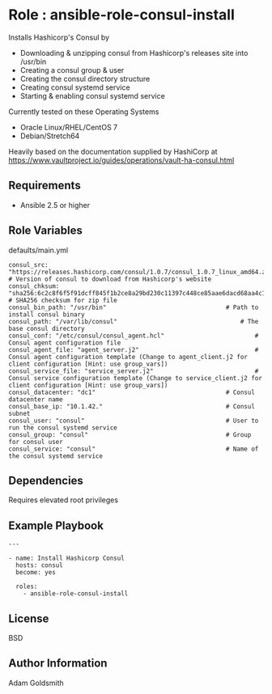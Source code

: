 Role : ansible-role-consul-install
==================================

Installs Hashicorp's Consul by
* Downloading & unzipping consul from Hashicorp's releases site into /usr/bin
* Creating a consul group & user
* Creating the consul directory structure
* Creating consul systemd service
* Starting & enabling consul systemd service

Currently tested on these Operating Systems
* Oracle Linux/RHEL/CentOS 7
* Debian/Stretch64

Heavily based on the documentation supplied by HashiCorp at <https://www.vaultproject.io/guides/operations/vault-ha-consul.html>

Requirements
------------

* Ansible 2.5 or higher

Role Variables
--------------

defaults/main.yml
```
consul_src: "https://releases.hashicorp.com/consul/1.0.7/consul_1.0.7_linux_amd64.zip"		# Version of consul to download from Hashicorp's website
consul_chksum: "sha256:6c2c8f6f5f91dcff845f1b2ce8a29bd230c11397c448ce85aae6dacd68aa4c14"	# SHA256 checksum for zip file
consul_bin_path: "/usr/bin"									# Path to install consul binary
consul_path: "/var/lib/consul"									# The base consul directory
consul_conf: "/etc/consul/consul_agent.hcl"							# Consul agent configuration file
consul_agent_file: "agent_server.j2"								# Consul agent configuration template (Change to agent_client.j2 for client configuration [Hint: use group_vars])
consul_service_file: "service_server.j2"							# Consul service configuration template (Change to service_client.j2 for client configuration [Hint: use group_vars])
consul_datacenter: "dc1"									# Consul datacenter name
consul_base_ip: "10.1.42."									# Consul subnet
consul_user: "consul"										# User to run the consul systemd service
consul_group: "consul"										# Group for consul user
consul_service: "consul"									# Name of the consul systemd service
```

Dependencies
------------

Requires elevated root privileges

Example Playbook
----------------

```
---

- name: Install Hashicorp Consul
  hosts: consul
  become: yes

  roles:
    - ansible-role-consul-install
```

License
-------

BSD

Author Information
------------------

Adam Goldsmith

